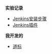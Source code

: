 <!-- * [<center>首页</center>](record/README.md) -->

**实验记录**
* [Jenkins安装步骤](record/Jenkins安装步骤)
* [Jenkins插件](record/Jenkins插件)

**我开发的**
* [道标](record/auto_git_pull.md)